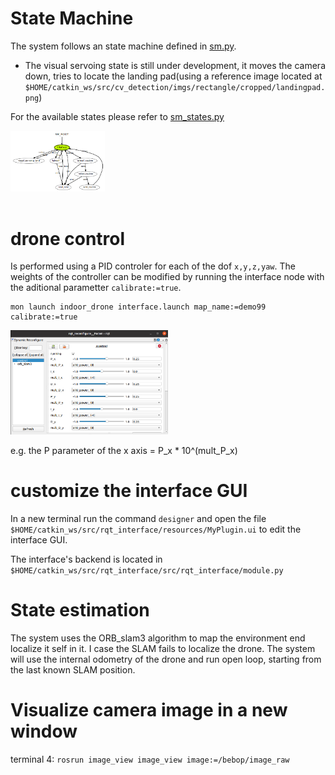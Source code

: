 



# State Machine

The system follows an state machine defined in [sm.py](src/sm.py). 

- The visual servoing state is still under development, it moves the camera down, tries to locate the landing pad(using a reference image located at `$HOME/catkin_ws/src/cv_detection/imgs/rectangle/cropped/landingpad.png`)

For the available states please refer to [sm_states.py](src/sm_states.py)

<img src="docs/images/default_sm.png" width=30% height=30% alt="Default State Machine"/>
</br>
</br>


# drone control

Is performed using a PID controler for each of the dof `x,y,z,yaw`. The weights of the controller can be modified by running the interface node with the aditional parametter `calibrate:=true`.

```
mon launch indoor_drone interface.launch map_name:=demo99 calibrate:=true
```

<img src="docs/images/PID_calibration.png" width=50% height=30%/>

e.g. the P parameter of the x axis = P_x * 10^(mult_P_x)

# customize the interface GUI

In a new terminal run the command `designer` and open the file `$HOME/catkin_ws/src/rqt_interface/resources/MyPlugin.ui` to edit the interface GUI.

The interface's backend is located in `$HOME/catkin_ws/src/rqt_interface/src/rqt_interface/module.py`

# State estimation

The system uses the ORB_slam3 algorithm to map the environment end localize it self in it. I case the SLAM fails to localize the drone. The system will use the internal odometry of the drone and run open loop, starting from the last known SLAM position.


# Visualize camera image in a new window

terminal 4: ```rosrun image_view image_view image:=/bebop/image_raw```